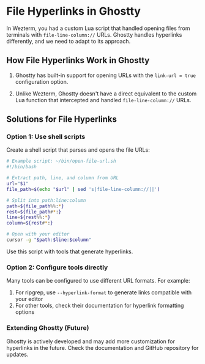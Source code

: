# File Hyperlinks in Ghostty

In Wezterm, you had a custom Lua script that handled opening files from terminals with `file-line-column://` URLs. Ghostty handles hyperlinks differently, and we need to adapt to its approach.

## How File Hyperlinks Work in Ghostty

1. Ghostty has built-in support for opening URLs with the `link-url = true` configuration option.

2. Unlike Wezterm, Ghostty doesn't have a direct equivalent to the custom Lua function that intercepted and handled `file-line-column://` URLs.

## Solutions for File Hyperlinks

### Option 1: Use shell scripts

Create a shell script that parses and opens the file URLs:

```bash
# Example script: ~/bin/open-file-url.sh
#!/bin/bash

# Extract path, line, and column from URL
url="$1"
file_path=$(echo "$url" | sed 's|file-line-column://||')

# Split into path:line:column
path=${file_path%%:*}
rest=${file_path#*:}
line=${rest%%:*}
column=${rest#*:}

# Open with your editor
cursor -g "$path:$line:$column"
```

Use this script with tools that generate hyperlinks.

### Option 2: Configure tools directly

Many tools can be configured to use different URL formats. For example:

1. For ripgrep, use `--hyperlink-format` to generate links compatible with your editor
2. For other tools, check their documentation for hyperlink formatting options

### Extending Ghostty (Future)

Ghostty is actively developed and may add more customization for hyperlinks in the future. Check the documentation and GitHub repository for updates.